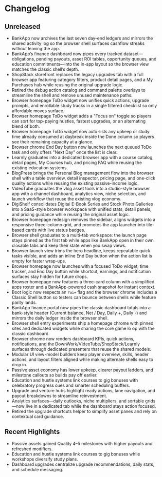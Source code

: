 # Changelog

## Unreleased
- BankApp now archives the last seven day-end ledgers and mirrors the shared activity log so the browser shell surfaces cashflow streaks without leaving the app.
- BankApp’s finance dashboard now pipes every tracked dataset—obligations, pending payouts, asset ROI tables, opportunity queues, and education commitments—into the in-app layout so the browser view matches the classic shell’s depth.
- ShopStack storefront replaces the legacy upgrades tab with a full browser app featuring category filters, product detail pages, and a My Purchases hub while reusing the original upgrade logic.
- Retired the debug action catalog and command palette overlays to streamline the shell and remove unused maintenance paths.
- Browser homepage ToDo widget now unifies quick actions, upgrade prompts, and enrollable study tracks in a single filtered checklist so only affordable moves surface.
- Browser homepage ToDo widget adds a "Focus on" toggle so players can sort for top-paying hustles, fastest upgrades, or an alternating blend of both.
- Browser homepage ToDo widget now auto-lists any upkeep or study time already consumed at daybreak inside the Done column so players see their remaining capacity at a glance.
- Browser chrome End Day button now launches the next queued ToDo task and only offers "Next Day" once the list is clear.
- Learnly graduates into a dedicated browser app with a course catalog, detail pages, My Courses hub, and pricing FAQ while reusing the existing education systems.
- BlogPress brings the Personal Blog management flow into the browser shell with a table overview, detail inspector, pricing page, and one-click quality actions while reusing the existing passive-income logic.
- VideoTube graduates the vlog asset tools into a studio-style browser app with a channel dashboard, analytics view, niche selection, and launch workflow that reuse the existing vlog economy.
- DigiShelf consolidates Digital E-Book Series and Stock Photo Galleries into a SaaS-style browser workspace with unified stats, detail panels, and pricing guidance while reusing the original asset logic.
- Browser homepage redesign removes the sidebar, aligns widgets into a responsive three-column grid, and promotes the app launcher into tile-based cards with live status badges.
- Browser shell graduates to a multi-tab workspace: the launch page stays pinned as the first tab while apps like BankApp open in their own closable tabs and keep their state when you swap views.
- Browser launch view trims the hero headline, keeps repeatable quick tasks visible, and adds an inline End Day button when the action list is empty for faster wrap-ups.
- Browser homepage now launches with a focused ToDo widget, time tracker, and End Day button while shortcut, earnings, and notification surfaces stay hidden for future drops.
- Browser homepage now features a three-card column with a simplified apps roster and a BankApp-powered cash snapshot for instant context.
- Boot logic now respects an `?ui=` flag and the browser chrome includes a Classic Shell button so testers can bounce between shells while feature parity lands.
- BankApp finance portal now pipes the classic dashboard totals into a bank-style header (Current balance, Net / Day, Daily +, Daily -) and mirrors the daily ledger inside the browser shell.
- Browser shell entry experiments ship a homepage chrome with pinned sites and dedicated widgets while sharing the core game lo
op with the classic dashboard.
- Browser chrome now renders dashboard KPIs, quick actions, notifications, and the DownWork/VideoTube/ShopStack/Learnly surfaces through dedicated presenters that reuse the shared models.
- Modular UI view-model builders keep player overview, skills, header actions, and layout filters aligned while making alternate shells easy to drop in.
- Passive asset economy has lower upkeep, clearer payout ladders, and milestone callouts so builds pay off earlier.
- Education and hustle systems link courses to gig bonuses with celebratory progress cues and smarter scheduling buffers.
- Upgrade and venture hubs highlight ready actions, lane navigation, and payout breakdowns to streamline reinvestment.
- Analytics surfaces—daily outlooks, niche multipliers, and sortable grids—now live in a dedicated tab while the dashboard stays action focused.
- Retired the upgrade shortcuts helper to simplify asset panes and rely on contextual card guidance.

## Recent Highlights
- Passive assets gained Quality 4–5 milestones with higher payouts and refreshed modifiers.
- Education and hustle systems link courses to gig bonuses while workshops diversify study plans.
- Dashboard upgrades centralize upgrade recommendations, daily stats, and schedule messaging.
